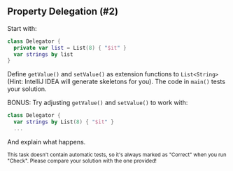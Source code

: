 ## Property Delegation (#2)

Start with:

```kotlin
class Delegator {
  private var list = List(8) { "$it" }
  var strings by list
}
```

Define `getValue()` and `setValue()` as extension functions to `List<String>`
(Hint: IntelliJ IDEA will generate skeletons for you). The code in `main()`
tests your solution.

BONUS: Try adjusting `getValue()` and `setValue()` to work with:

```kotlin
class Delegator {
  var strings by List(8) { "$it" }
  ...
```

And explain what happens.

<sub> This task doesn't contain automatic tests,
so it's always marked as "Correct" when you run "Check".
Please compare your solution with the one provided! </sub>
